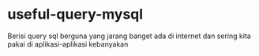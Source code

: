 # useful-query-mysql
Berisi query sql berguna yang jarang banget ada di internet dan sering kita pakai di aplikasi-aplikasi kebanyakan
